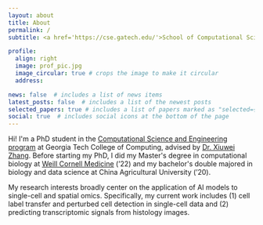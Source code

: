 ```yaml
---
layout: about
title: About
permalink: /
subtitle: <a href='https://cse.gatech.edu/'>School of Computational Science and Engineering</a>. Georgia Institute of Technology

profile:
  align: right
  image: prof_pic.jpg
  image_circular: true # crops the image to make it circular
  address: 

news: false  # includes a list of news items
latest_posts: false  # includes a list of the newest posts
selected_papers: true # includes a list of papers marked as "selected={true}"
social: true  # includes social icons at the bottom of the page
---
```


Hi! I'm a PhD student in the [Computational Science and Engineering program](https://www.cc.gatech.edu/degree-programs/phd-computational-science-and-engineering) at Georgia Tech College of Computing, advised by [Dr. Xiuwei Zhang](https://xiuweizhang.wordpress.com/). 
Before starting my PhD, I did my Master's degree in computational biology at [Weill Cornell Medicine](https://gradschool.weill.cornell.edu/) (’22) and my bachelor's double majored in biology and data science at China Agricultural University (’20).

My research interests broadly center on the application of AI models to single-cell and spatial omics. Specifically, my current work includes (1) cell label transfer and perturbed cell detection in single-cell data and (2) predicting transcriptomic signals from histology images.
